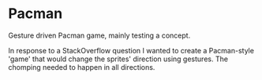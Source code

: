 # Pacman
Gesture driven Pacman game, mainly testing a concept.

In response to a StackOverflow question I wanted to create a Pacman-style 'game' that would change the sprites' direction using gestures. The chomping needed to happen in all directions.

